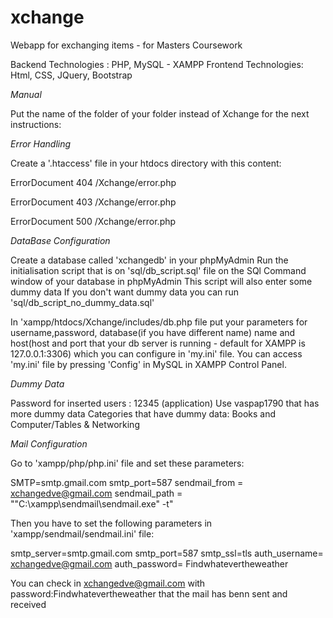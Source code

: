 # xchange
Webapp for exchanging items - for Masters Coursework 

Backend Technologies : PHP, MySQL - XAMPP 
Frontend Technologies: Html, CSS, JQuery, Bootstrap

_Manual_

Put the name of the folder of your folder instead of Xchange for the next instructions:

_Error Handling_

Create a '.htaccess' file in your htdocs directory with this content:

ErrorDocument 404 /Xchange/error.php

ErrorDocument 403 /Xchange/error.php

ErrorDocument 500 /Xchange/error.php

_DataBase Configuration_

Create a database called 'xchangedb' in your phpMyAdmin 
Run the initialisation script that is on 'sql/db_script.sql' file 
on the SQl Command window of your database in phpMyAdmin
This script will also enter some dummy data
If you don't want dummy data you can run 'sql/db_script_no_dummy_data.sql'

In 'xampp/htdocs/Xchange/includes/db.php file
put your parameters for username,password, database(if you have different name) name and 
host(host and port that your db server is running - default for XAMPP is 127.0.0.1:3306) 
which you can configure in 'my.ini' file. 
You can access 'my.ini' file by pressing 'Config' in MySQL
in XAMPP Control Panel.


_Dummy Data_

Password for inserted users : 12345 (application)
Use vaspap1790 that has more dummy data
Categories that have dummy data: Books and Computer/Tables & Networking

_Mail Configuration_

Go to 'xampp/php/php.ini' file and set these parameters:

SMTP=smtp.gmail.com
smtp_port=587
sendmail_from = xchangedve@gmail.com
sendmail_path = "\"C:\xampp\sendmail\sendmail.exe\" -t"

Then you have to set the following parameters in 'xampp/sendmail/sendmail.ini' file:

smtp_server=smtp.gmail.com
smtp_port=587
smtp_ssl=tls
auth_username= xchangedve@gmail.com
auth_password= Findwhatevertheweather

You can check in xchangedve@gmail.com with password:Findwhatevertheweather 
that the mail has benn sent and received

